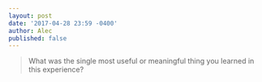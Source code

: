 ```yaml
---
layout: post
date: '2017-04-28 23:59 -0400'
author: Alec
published: false
---
```

> What was the single most useful or meaningful thing you learned
in this experience?




